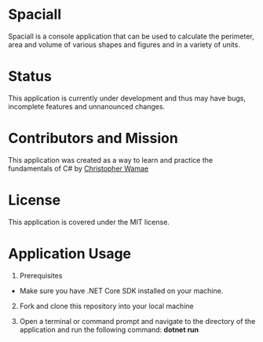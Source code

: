# Spaciall
Spaciall is a console application that can be used to calculate the perimeter, area and 
volume of various shapes and figures and in a variety of units.
# Status
This application is currently under development and thus may have bugs, incomplete features and unnanounced changes.
# Contributors and Mission
This application was created as a way to learn and practice the fundamentals of C# by 
[Christopher Wamae](https://chris-wamae.online)
# License
This application is covered under the MIT license.


# Application Usage
1. Prerequisites
- Make sure you have .NET Core SDK installed on your machine.

2. Fork and clone this repository into your local machine

3. Open a terminal or command prompt and navigate to the directory of the application
and run the following command:  **dotnet run**






